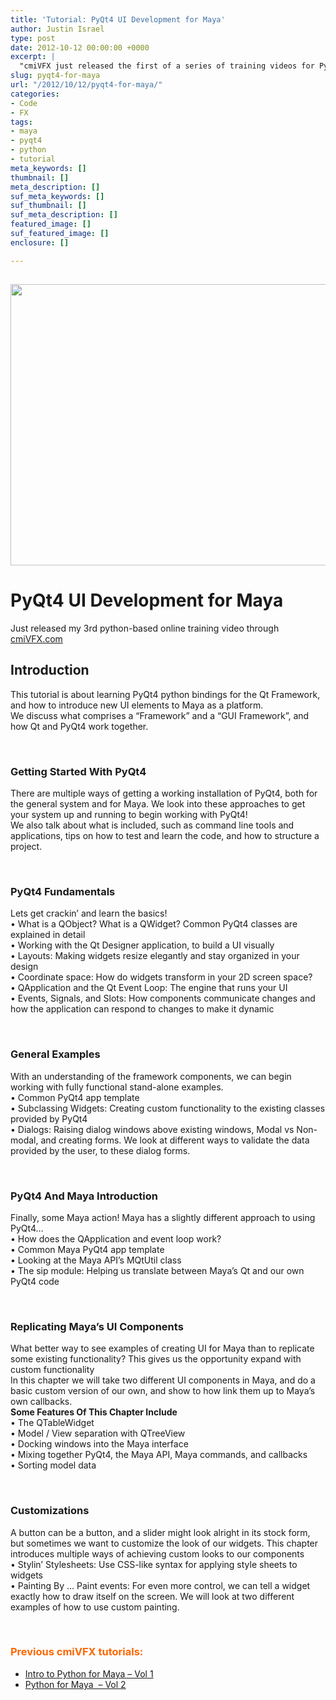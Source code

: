 ```yaml
---
title: 'Tutorial: PyQt4 UI Development for Maya'
author: Justin Israel
type: post
date: 2012-10-12 00:00:00 +0000
excerpt: |
  "cmiVFX just released the first of a series of training videos for PyQt4 UI Development for Maya, featuring Justin Israel. The base of this video is not just for Maya, but for ANY app structure that exists today. Maya is covered in the second half of the video to help people associate a stronger principal interfacing structure with one of today's most popular graphics packages. We would like to explicitly state that this video would be extremely helpful to a large range of VFX producers using different software pipelines. The goal of this video is to let the user interface their tools using PyQT4."
slug: pyqt4-for-maya
url: "/2012/10/12/pyqt4-for-maya/"
categories:
- Code
- FX
tags:
- maya
- pyqt4
- python
- tutorial
meta_keywords: []
thumbnail: []
meta_description: []
suf_meta_keywords: []
suf_thumbnail: []
suf_meta_description: []
featured_image: []
suf_featured_image: []
enclosure: []

---
```

## [<img class="alignnone size-full wp-image-525" title="PyQt4 for Maya" src="/uploads/2012/10/1350054625_Master.jpeg" alt="" width="800" height="450" />](http://www.cmivfx.com/tutorials/view/498/PyQt4+UI+Development+for+Maya)

# PyQt4 UI Development for Maya

Just released my 3rd python-based online training video through [cmiVFX.com](https://cmivfx.com/store/498-pyqt4+ui+development+for+maya)

## **Introduction**

<div>
This tutorial is about learning PyQt4 python bindings for the Qt Framework, and how to introduce new UI elements to Maya as a platform.
</div>

<!--more-->

<div>
We discuss what comprises a “Framework” and a “GUI Framework”, and how Qt and PyQt4 work together.
</div>

<div>
</div>

 

### **Getting Started With PyQt4**

<div>
There are multiple ways of getting a working installation of PyQt4, both for the general system and for Maya. We look into these approaches to get your system up and running to begin working with PyQt4!
</div>

<div>
We also talk about what is included, such as command line tools and applications, tips on how to test and learn the code, and how to structure a project.
</div>

<div>
</div>

 

### **PyQt4 Fundamentals**

<div>
Lets get crackin’ and learn the basics!
</div>

<div>
• What is a QObject? What is a QWidget? Common PyQt4 classes are explained in detail
</div>

<div>
• Working with the Qt Designer application, to build a UI visually
</div>

<div>
• Layouts: Making widgets resize elegantly and stay organized in your design
</div>

<div>
• Coordinate space: How do widgets transform in your 2D screen space?
</div>

<div>
• QApplication and the Qt Event Loop: The engine that runs your UI
</div>

<div>
• Events, Signals, and Slots: How components communicate changes and how the application can respond to changes to make it dynamic
</div>

<div>
</div>

 

### **General Examples**

<div>
With an understanding of the framework components, we can begin working with fully functional stand-alone examples.
</div>

<div>
• Common PyQt4 app template
</div>

<div>
• Subclassing Widgets: Creating custom functionality to the existing classes provided by PyQt4
</div>

<div>
• Dialogs: Raising dialog windows above existing windows, Modal vs Non-modal, and creating forms. We look at different ways to validate the data provided by the user, to these dialog forms.
</div>

<div>
</div>

 

### **PyQt4 And Maya Introduction**

<div>
Finally, some Maya action! Maya has a slightly different approach to using PyQt4…
</div>

<div>
• How does the QApplication and event loop work?
</div>

<div>
• Common Maya PyQt4 app template
</div>

<div>
• Looking at the Maya API’s MQtUtil class
</div>

<div>
• The sip module: Helping us translate between Maya’s Qt and our own PyQt4 code
</div>

<div>
</div>

 

### **Replicating Maya’s UI Components**

<div>
What better way to see examples of creating UI for Maya than to replicate some existing functionality? This gives us the opportunity expand with custom functionality
</div>

<div>
In this chapter we will take two different UI components in Maya, and do a basic custom version of our own, and show to how link them up to Maya’s own callbacks.
</div>

<div>
</div>

<div>
<strong>Some Features Of This Chapter Include</strong>
</div>

<div>
• The QTableWidget
</div>

<div>
• Model / View separation with QTreeView
</div>

<div>
• Docking windows into the Maya interface
</div>

<div>
• Mixing together PyQt4, the Maya API, Maya commands, and callbacks
</div>

<div>
• Sorting model data
</div>

<div>
</div>

 

### **Customizations**

<div>
A button can be a button, and a slider might look alright in its stock form, but sometimes we want to customize the look of our widgets. This chapter introduces multiple ways of achieving custom looks to our components
</div>

<div>
• Stylin’ Stylesheets: Use CSS-like syntax for applying style sheets to widgets
</div>

<div>
• Painting By … Paint events: For even more control, we can tell a widget exactly how to draw itself on the screen. We will look at two different examples of how to use custom painting.
</div>

 

### <span style="color: #ff6600;">Previous cmiVFX tutorials:</span>

* [Intro to Python for Maya – Vol 1](https://cmivfx.com/store/320-python+introduction+vol+01+-+maya)
* [Python for Maya  – Vol 2](https://cmivfx.com/store/328-python-for-maya-vol-02)